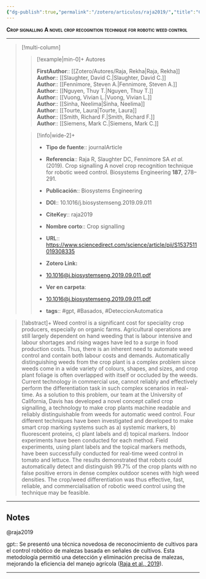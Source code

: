 ```yaml
---
{"dg-publish":true,"permalink":"/zotero/articulos/raja2019/","title":"Crop signalling A novel crop recognition technique for robotic weed control","tags":["#zotero"]}
---
```



<span style="font-variant:small-caps; font-weight: bold;">Crop signalling A novel crop recognition technique for robotic weed control</span>

---


> [!multi-column]
>
>> [!example|min-0]+ Autores
>> 
>> **FirstAuthor**:: [[Zotero/Autores/Raja, Rekha\|Raja, Rekha]]  
>> **Author**:: [[Slaughter, David C.\|Slaughter, David C.]]  
>> **Author**:: [[Fennimore, Steven A.\|Fennimore, Steven A.]]  
>> **Author**:: [[Nguyen, Thuy T.\|Nguyen, Thuy T.]]  
>> **Author**:: [[Vuong, Vivian L.\|Vuong, Vivian L.]]  
>> **Author**:: [[Sinha, Neelima\|Sinha, Neelima]]  
>> **Author**:: [[Tourte, Laura\|Tourte, Laura]]  
>> **Author**:: [[Smith, Richard F.\|Smith, Richard F.]]  
>> **Author**:: [[Siemens, Mark C.\|Siemens, Mark C.]]  
 >
>
>> [!info|wide-2]+
>>
>> - **Tipo de fuente**:: journalArticle
>> - **Referencia**:: Raja R, Slaughter DC, Fennimore SA _et al._ (2019). Crop signalling A novel crop recognition technique for robotic weed control. Biosystems Engineering **187**, 278–291.
>> - **Publicación**:: Biosystems Engineering
>> - **DOI**:: 10.1016/j.biosystemseng.2019.09.011
>> - **CiteKey**:: raja2019
>> - **Nombre corto**:: Crop signalling
>> - **URL**:: https://www.sciencedirect.com/science/article/pii/S1537511019308335
>> - **Zotero Link:** 
>> - [10.1016@j.biosystemseng.2019.09.011.pdf](zotero://select/library/items/9J9E5SG3)
>>
>> - **Ver en carpeta**: 
>> - [10.1016@j.biosystemseng.2019.09.011.pdf](file://J:\OneDrive\Articulos\10.1016@j.biosystemseng.2019.09.011.pdf)
>> - **tags**:: #gpt, #Basados, #DeteccionAutomatica



> [!abstract]+ 
>Weed control is a significant cost for speciality crop producers, especially on organic farms. Agricultural operations are still largely dependent on hand weeding that is labour intensive and labour shortages and rising wages have led to a surge in food production costs. Thus, there is an inherent need to automate weed control and contain both labour costs and demands. Automatically distinguishing weeds from the crop plant is a complex problem since weeds come in a wide variety of colours, shapes, and sizes, and crop plant foliage is often overlapped with itself or occluded by the weeds. Current technology in commercial use, cannot reliably and effectively perform the differentiation task in such complex scenarios in real-time. As a solution to this problem, our team at the University of California, Davis has developed a novel concept called crop signalling, a technology to make crop plants machine readable and reliably distinguishable from weeds for automatic weed control. Four different techniques have been investigated and developed to make smart crop marking systems such as a) systemic markers, b) fluorescent proteins, c) plant labels and d) topical markers. Indoor experiments have been conducted for each method. Field experiments, using plant labels and the topical markers methods, have been successfully conducted for real-time weed control in tomato and lettuce. The results demonstrated that robots could automatically detect and distinguish 99.7% of the crop plants with no false positive errors in dense complex outdoor scenes with high weed densities. The crop/weed differentiation was thus effective, fast, reliable, and commercialisation of robotic weed control using the technique may be feasible.


--- 

## Notes

@raja2019

gpt:: Se presentó una técnica novedosa de reconocimiento de cultivos para el control robótico de malezas basada en señales de cultivos. Esta metodología permitió una detección y eliminación precisa de malezas, mejorando la eficiencia del manejo agrícola ([Raja et al., 2019](zotero://select/library/items/4D3BP6TK)).






---







